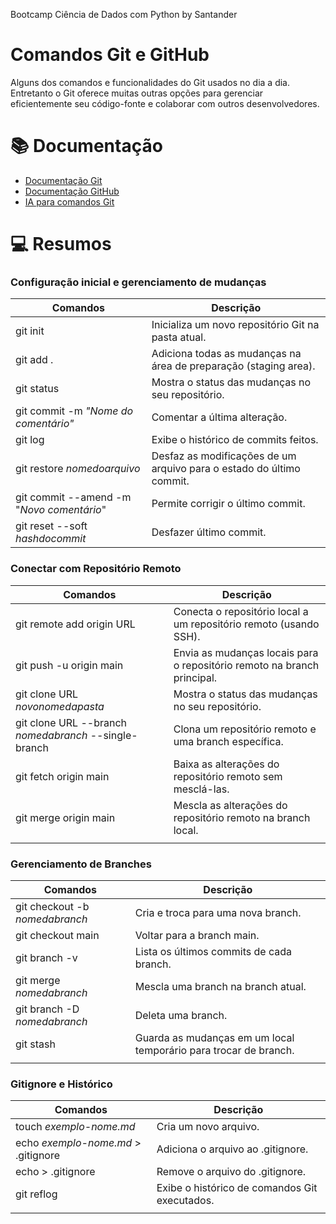 
Bootcamp Ciência de Dados com Python by Santander

# Comandos Git e GitHub

Alguns dos comandos e funcionalidades do Git usados no dia a dia. Entretanto o Git oferece muitas outras opções para gerenciar eficientemente seu código-fonte e colaborar com outros desenvolvedores.

# 📚 Documentação
 
 - [Documentação Git](https://git-scm.com/doc)
 - [Documentação GitHub](https://docs.github.com/)
 - [IA para comandos Git](https://www.gitfluence.com/)


# 💻 Resumos

### Configuração inicial e gerenciamento de mudanças

 Comandos | Descrição 
----------|---------
 git init |  Inicializa um novo repositório Git na pasta atual.
 git add .| Adiciona todas as mudanças na área de preparação (staging area).
git status| Mostra o status das mudanças no seu repositório.
git commit -m *"Nome do comentário"* | Comentar a última alteração.
git log   | Exibe o histórico de commits feitos.
git restore *nomedoarquivo* | Desfaz as modificações de um arquivo para o estado do último commit.
git commit --amend -m "*Novo comentário*" | Permite corrigir o último commit.
git reset --soft *hashdocommit* | Desfazer último commit.



### Conectar com Repositório Remoto

| Comandos | Descrição |
|-------|---------|
| git remote add origin URL |  Conecta o repositório local a um repositório remoto (usando SSH).
| git push -u origin main | Envia as mudanças locais para o repositório remoto na branch principal.
|git clone URL *novonomedapasta*| Mostra o status das mudanças no seu repositório.
|git clone URL --branch *nomedabranch* --single-branch| Clona um repositório remoto e uma branch específica.
|git fetch origin main | Baixa as alterações do repositório remoto sem mesclá-las.
|git merge origin main | Mescla as alterações do repositório remoto na branch local.
||

### Gerenciamento de Branches

| Comandos | Descrição |
|-------|---------|
| git checkout -b *nomedabranch* | Cria e troca para uma nova branch.
| git checkout main | Voltar para a branch main.
| git branch -v | Lista os últimos commits de cada branch.
|git merge *nomedabranch*| Mescla uma branch na branch atual.
|git branch -D *nomedabranch*| Deleta uma branch.
|git stash | Guarda as mudanças em um local temporário para trocar de branch.
||

### Gitignore e Histórico

| Comandos | Descrição |
|-------|---------|
| touch *exemplo-nome.md* | Cria um novo arquivo.
| echo *exemplo-nome.md* > .gitignore | Adiciona o arquivo ao .gitignore.
|echo > .gitignore| Remove o arquivo do .gitignore.
|git reflog | Exibe o histórico de comandos Git executados.
||
